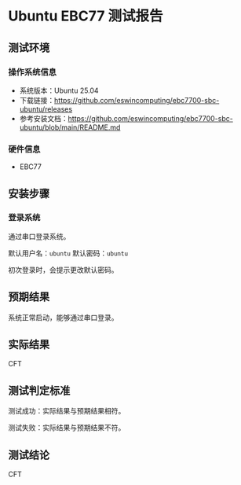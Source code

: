# Ubuntu EBC77 测试报告

## 测试环境

### 操作系统信息

- 系统版本：Ubuntu 25.04
- 下载链接：https://github.com/eswincomputing/ebc7700-sbc-ubuntu/releases
- 参考安装文档：https://github.com/eswincomputing/ebc7700-sbc-ubuntu/blob/main/README.md

### 硬件信息

- EBC77

## 安装步骤

### 登录系统

通过串口登录系统。

默认用户名：`ubuntu`
默认密码：`ubuntu`

初次登录时，会提示更改默认密码。

## 预期结果

系统正常启动，能够通过串口登录。

## 实际结果

CFT

## 测试判定标准

测试成功：实际结果与预期结果相符。

测试失败：实际结果与预期结果不符。

## 测试结论

CFT

